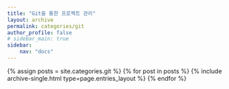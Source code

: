 ```yaml
---
title: "Git을 통한 프로젝트 관리"
layout: archive
permalink: categories/git
author_profile: false
# sidebar_main: true
sidebar:
    nav: "docs"
---
```


{% assign posts = site.categories.git %}
{% for post in posts %} {% include archive-single.html type=page.entries_layout %} {% endfor %}
